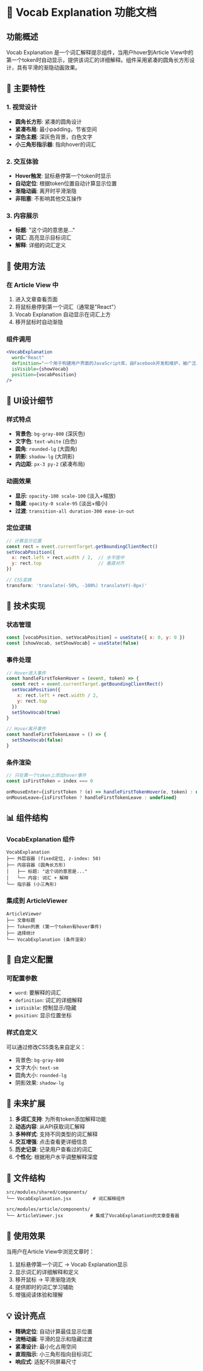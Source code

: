 # 📖 Vocab Explanation 功能文档

## 功能概述

Vocab Explanation 是一个词汇解释提示组件，当用户hover到Article View中的第一个token时自动显示，提供该词汇的详细解释。组件采用紧凑的圆角长方形设计，具有平滑的渐隐动画效果。

## 🎯 主要特性

### 1. 视觉设计
- **圆角长方形**: 紧凑的圆角设计
- **紧凑布局**: 最小padding，节省空间
- **深色主题**: 深灰色背景，白色文字
- **小三角形指示器**: 指向hover的词汇

### 2. 交互体验
- **Hover触发**: 鼠标悬停第一个token时显示
- **自动定位**: 根据token位置自动计算显示位置
- **渐隐动画**: 离开时平滑渐隐
- **非阻塞**: 不影响其他交互操作

### 3. 内容展示
- **标题**: "这个词的意思是..."
- **词汇**: 高亮显示目标词汇
- **解释**: 详细的词汇定义

## 🚀 使用方法

### 在 Article View 中
1. 进入文章查看页面
2. 将鼠标悬停到第一个词汇（通常是"React"）
3. Vocab Explanation 自动显示在词汇上方
4. 移开鼠标时自动渐隐

### 组件调用
```jsx
<VocabExplanation
  word="React"
  definition="一个用于构建用户界面的JavaScript库，由Facebook开发和维护，被广泛用于构建单页应用程序。"
  isVisible={showVocab}
  position={vocabPosition}
/>
```

## 🎨 UI设计细节

### 样式特点
- **背景色**: `bg-gray-800` (深灰色)
- **文字色**: `text-white` (白色)
- **圆角**: `rounded-lg` (大圆角)
- **阴影**: `shadow-lg` (大阴影)
- **内边距**: `px-3 py-2` (紧凑布局)

### 动画效果
- **显示**: `opacity-100 scale-100` (淡入+缩放)
- **隐藏**: `opacity-0 scale-95` (淡出+缩小)
- **过渡**: `transition-all duration-300 ease-in-out`

### 定位逻辑
```javascript
// 计算显示位置
const rect = event.currentTarget.getBoundingClientRect()
setVocabPosition({
  x: rect.left + rect.width / 2,  // 水平居中
  y: rect.top                     // 垂直对齐
})

// CSS变换
transform: 'translate(-50%, -100%) translateY(-8px)'
```

## 🔧 技术实现

### 状态管理
```javascript
const [vocabPosition, setVocabPosition] = useState({ x: 0, y: 0 })
const [showVocab, setShowVocab] = useState(false)
```

### 事件处理
```javascript
// Hover进入事件
const handleFirstTokenHover = (event, token) => {
  const rect = event.currentTarget.getBoundingClientRect()
  setVocabPosition({
    x: rect.left + rect.width / 2,
    y: rect.top
  })
  setShowVocab(true)
}

// Hover离开事件
const handleFirstTokenLeave = () => {
  setShowVocab(false)
}
```

### 条件渲染
```javascript
// 只在第一个token上添加hover事件
const isFirstToken = index === 0

onMouseEnter={isFirstToken ? (e) => handleFirstTokenHover(e, token) : undefined}
onMouseLeave={isFirstToken ? handleFirstTokenLeave : undefined}
```

## 📊 组件结构

### VocabExplanation 组件
```
VocabExplanation
├── 外层容器 (fixed定位, z-index: 50)
├── 内容容器 (圆角长方形)
│   ├── 标题: "这个词的意思是..."
│   └── 内容: 词汇 + 解释
└── 指示器 (小三角形)
```

### 集成到 ArticleViewer
```
ArticleViewer
├── 文章标题
├── Token列表 (第一个token有hover事件)
├── 选择统计
└── VocabExplanation (条件渲染)
```

## 🎯 自定义配置

### 可配置参数
- `word`: 要解释的词汇
- `definition`: 词汇的详细解释
- `isVisible`: 控制显示/隐藏
- `position`: 显示位置坐标

### 样式自定义
可以通过修改CSS类名来自定义：
- 背景色: `bg-gray-800`
- 文字大小: `text-sm`
- 圆角大小: `rounded-lg`
- 阴影效果: `shadow-lg`

## 🔮 未来扩展

1. **多词汇支持**: 为所有token添加解释功能
2. **动态内容**: 从API获取词汇解释
3. **多种样式**: 支持不同类型的词汇解释
4. **交互增强**: 点击查看更详细信息
5. **历史记录**: 记录用户查看过的词汇
6. **个性化**: 根据用户水平调整解释深度

## 📁 文件结构

```
src/modules/shared/components/
└── VocabExplanation.jsx        # 词汇解释组件

src/modules/article/components/
└── ArticleViewer.jsx          # 集成了VocabExplanation的文章查看器
```

## 🎉 使用效果

当用户在Article View中浏览文章时：
1. 鼠标悬停第一个词汇 → Vocab Explanation显示
2. 显示词汇的详细解释和定义
3. 移开鼠标 → 平滑渐隐消失
4. 提供即时的词汇学习辅助
5. 增强阅读体验和理解

## 💡 设计亮点

- **精确定位**: 自动计算最佳显示位置
- **流畅动画**: 平滑的显示和隐藏过渡
- **紧凑设计**: 最小化占用空间
- **直观指示**: 小三角形指向目标词汇
- **响应式**: 适配不同屏幕尺寸
